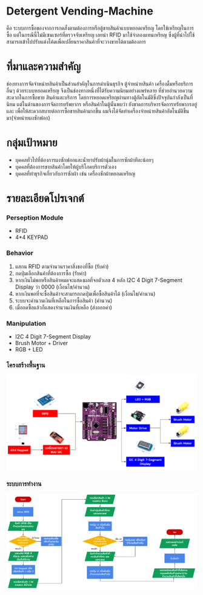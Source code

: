 ﻿# Detergent Vending-Machine

คือ ระบบการซื้อของจากการกดสั่งตามต้องการหรือตู้ขายสินค้าแบบหยอดเหรียญ โดยใช้เหรียญในการซื้อ แต่ในกรณีนี้ไม่มีเซนเซอร์ที่ตรวจจับเหรียญ เลยนำ RFID 
มาใช้จำลองแทนเหรียญ ซึ่งผู้ที่นำไปใช้สามารถเข้าไปปรับแต่งโค้ดเพื่อเปลี่ยนราคาสินค้าที่จะวางขายได้ตามต้องการ 

# ที่มาและความสำคัญ

ช่องทางการจัดจําหน่ายสินค้าเป็นส่วนสําคัญในการดําเนินธุรกิจ ตู้จําหน่ายสินค้า เครื่องดื่มหรือบริการอื่นๆ
ด้วยระบบหยอดเหรียญ จึงเป็นช่องทางหนึ่งที่ได้รับความนิยมอย่างแพร่หลาย ที่ช่วยอํานวยความสะดวกในการซื้อขาย
สินค้าและบริการ โดยการหยอดเหรียญผ่านทางตู้อัตโนมัติซึ่งปัจจุบันกําลังเป็นที่นิยม แต่ในด้านของการจัดการทรัพยากร
หรือสินค้าในตู้นั้นพบว่า ยังขาดการบริหารจัดการทรัยพากรอยู่ และ เพื่อให้สะดวกสบายต่อการซื้อขายสินค้ามากขึ้น ผมจึงได้จัดทำเครื่องจำหน่ายสินค้าอัตโนมัติขึ้นมา(จำหน่ายผงซักฟอก)

# กลุ่มเป้าหมาย

- บุคคลทั่วไปที่ต้องการผงซักฟอกและน้ำยาปรับผ้านุ่มในการซักผ้าทีละน้อยๆ 
- บุคคลที่ต้องการขายสินค้าโดยให้ผู้บริโภคบริการตัวเอง
- บุคคลที่ทำธุรกิจเกี่ยวกับการซักผ้า เช่น เครื่องซักผ้าหยอดเหรียญ

# รายละเอียดโปรเจกต์

### Perseption Module

- RFID
- 4*4 KEYPAD

### Behavior
1. แสกน RFID ตามจำนวนราคาสิ่งของที่ซื้อ (รับค่า)
2. กดปุ่มเลือกสินค้าที่ต้องการซื้อ (รับค่า)
3. หากเงินไม่พอหรือสินค้าหมดจะแสดงผลที่จอตัวเลข 4 หลัก I2C 4 Digit 7-Segment Display ว่า 0000 (เงื่อนไข/คำนวน)
4. หากเงินพอที่จะซื้อสินค้าจะสามารถกดปุ่มเพื่อซื้อสินค้าได้ (เงื่อนไข/คำนวน)
5. ระบบจะคำนวนเงินที่เหลือในการซื้อสินค้า (คำนวน)
6. เมื่อกดซื้อแล้วก็แสดงจำนวนเงินที่เหลือ (ส่งออกค่า)

### Manipulation
- I2C 4 Digit 7-Segment Display
- Brush Motor + Driver 
- RGB + LED

### โครงสร้างพื้นฐาน
![diagram picture][diagram]

[diagram]: https://github.com/mithmos339/VendingMachine/blob/master/Image/diagram2.png "Diagram"

### ระบบการทำงาน 
![flowchart picture][flowchart]

[flowchart]: https://github.com/mithmos339/VendingMachine/blob/master/Image/Detergent%20vending%20machine%20(5).png "flowchart"
